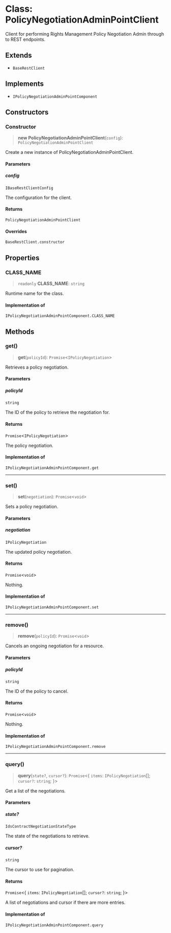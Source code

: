 # Class: PolicyNegotiationAdminPointClient

Client for performing Rights Management Policy Negotiation Admin through to REST endpoints.

## Extends

- `BaseRestClient`

## Implements

- `IPolicyNegotiationAdminPointComponent`

## Constructors

### Constructor

> **new PolicyNegotiationAdminPointClient**(`config`): `PolicyNegotiationAdminPointClient`

Create a new instance of PolicyNegotiationAdminPointClient.

#### Parameters

##### config

`IBaseRestClientConfig`

The configuration for the client.

#### Returns

`PolicyNegotiationAdminPointClient`

#### Overrides

`BaseRestClient.constructor`

## Properties

### CLASS\_NAME

> `readonly` **CLASS\_NAME**: `string`

Runtime name for the class.

#### Implementation of

`IPolicyNegotiationAdminPointComponent.CLASS_NAME`

## Methods

### get()

> **get**(`policyId`): `Promise`\<`IPolicyNegotiation`\>

Retrieves a policy negotiation.

#### Parameters

##### policyId

`string`

The ID of the policy to retrieve the negotiation for.

#### Returns

`Promise`\<`IPolicyNegotiation`\>

The policy negotiation.

#### Implementation of

`IPolicyNegotiationAdminPointComponent.get`

***

### set()

> **set**(`negotiation`): `Promise`\<`void`\>

Sets a policy negotiation.

#### Parameters

##### negotiation

`IPolicyNegotiation`

The updated policy negotiation.

#### Returns

`Promise`\<`void`\>

Nothing.

#### Implementation of

`IPolicyNegotiationAdminPointComponent.set`

***

### remove()

> **remove**(`policyId`): `Promise`\<`void`\>

Cancels an ongoing negotiation for a resource.

#### Parameters

##### policyId

`string`

The ID of the policy to cancel.

#### Returns

`Promise`\<`void`\>

Nothing.

#### Implementation of

`IPolicyNegotiationAdminPointComponent.remove`

***

### query()

> **query**(`state?`, `cursor?`): `Promise`\<\{ `items`: `IPolicyNegotiation`[]; `cursor?`: `string`; \}\>

Get a list of the negotiations.

#### Parameters

##### state?

`IdsContractNegotiationStateType`

The state of the negotiations to retrieve.

##### cursor?

`string`

The cursor to use for pagination.

#### Returns

`Promise`\<\{ `items`: `IPolicyNegotiation`[]; `cursor?`: `string`; \}\>

A list of negotiations and cursor if there are more entries.

#### Implementation of

`IPolicyNegotiationAdminPointComponent.query`
